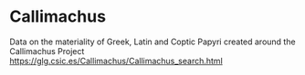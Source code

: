 # Callimachus
Data on the materiality of Greek, Latin and Coptic Papyri created around the Callimachus Project https://glg.csic.es/Callimachus/Callimachus_search.html
